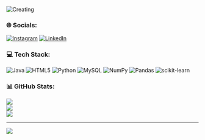 ![Creating           ](https://github.com/NirmitaDebnath/NirmitaDebnath/assets/129526943/c4bc5ca7-d421-43fc-bbf7-86446f173840)


### 🌐 Socials:
[![Instagram](https://img.shields.io/badge/Instagram-%23E4405F.svg?logo=Instagram&logoColor=white)](https://instagram.com/nirmitadebnath) [![LinkedIn](https://img.shields.io/badge/LinkedIn-%230077B5.svg?logo=linkedin&logoColor=white)](https://linkedin.com/in/nirmita-debnath-5a1b52201) 

### 💻 Tech Stack:
![Java](https://img.shields.io/badge/java-%23ED8B00.svg?style=for-the-badge&logo=java&logoColor=white) ![HTML5](https://img.shields.io/badge/html5-%23E34F26.svg?style=for-the-badge&logo=html5&logoColor=white) ![Python](https://img.shields.io/badge/python-3670A0?style=for-the-badge&logo=python&logoColor=ffdd54) ![MySQL](https://img.shields.io/badge/mysql-%2300f.svg?style=for-the-badge&logo=mysql&logoColor=white) ![NumPy](https://img.shields.io/badge/numpy-%23013243.svg?style=for-the-badge&logo=numpy&logoColor=white) ![Pandas](https://img.shields.io/badge/pandas-%23150458.svg?style=for-the-badge&logo=pandas&logoColor=white) ![scikit-learn](https://img.shields.io/badge/scikit--learn-%23F7931E.svg?style=for-the-badge&logo=scikit-learn&logoColor=white)
### 📊 GitHub Stats:
![](https://github-readme-stats.vercel.app/api?username=NirmitaDebnath&theme=radical&hide_border=false&include_all_commits=false&count_private=false)<br/>
![](https://github-readme-streak-stats.herokuapp.com/?user=NirmitaDebnath&theme=radical&hide_border=false)<br/>
![](https://github-readme-stats.vercel.app/api/top-langs/?username=NirmitaDebnath&theme=radical&hide_border=false&include_all_commits=false&count_private=false&layout=compact)

---
[![](https://visitcount.itsvg.in/api?id=NirmitaDebnath&icon=1&color=0)](https://visitcount.itsvg.in)

<!-- Proudly created with GPRM ( https://gprm.itsvg.in ) -->
